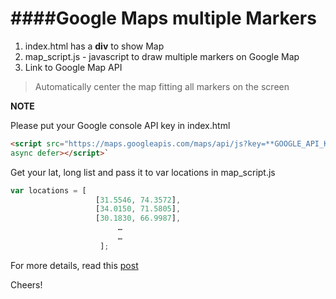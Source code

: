 ####Google Maps multiple Markers 
=================================

1. index.html has a **div** to show Map
2. map_script.js - javascript to draw multiple markers on Google Map
3. Link to Google Map API

>Automatically center the map fitting all markers on the screen

**NOTE**

Please put your Google console API key in index.html 
```html
<script src="https://maps.googleapis.com/maps/api/js?key=**GOOGLE_API_KEY**&callback=initiateMap" 
async defer></script>`
```

Get your lat, long list and pass it to var locations in map_script.js 

```javascript
var locations = [
                   [31.5546, 74.3572],
                   [34.0150, 71.5805],
                   [30.1830, 66.9987],
		                …
		                …		
                    ];
```

For more details, read this [post](http://sparkanswers.com/google-maps-multiple-markers/)

Cheers! 
